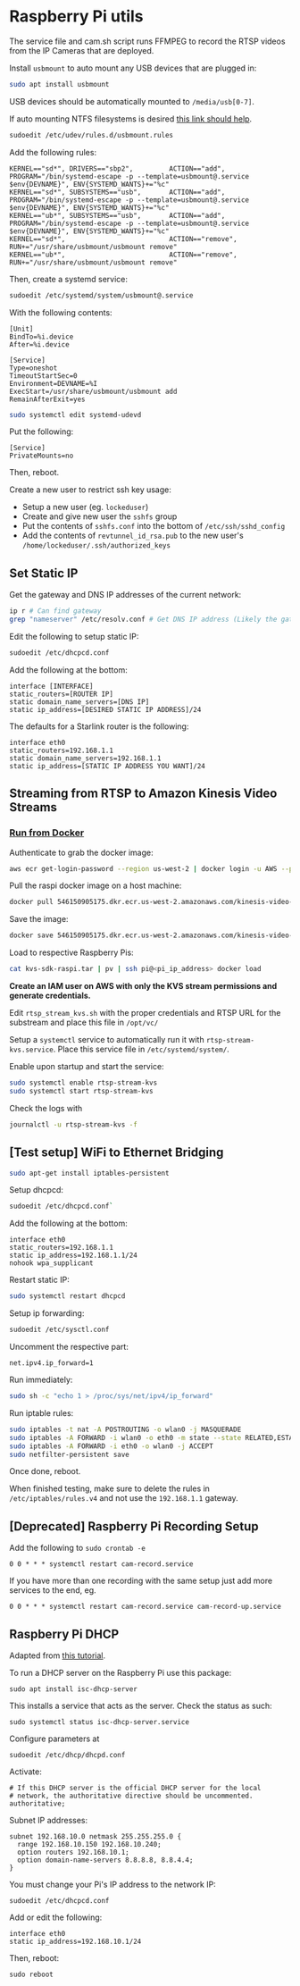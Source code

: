 # Raspberry Pi utils

The service file and cam.sh script runs FFMPEG to record the RTSP
videos from the IP Cameras that are deployed.

Install `usbmount` to auto mount any USB devices that are plugged in:
```bash
sudo apt install usbmount
```

USB devices should be automatically mounted to `/media/usb[0-7]`.

If auto mounting NTFS filesystems is desired [this link should
help](https://raspberrypi.stackexchange.com/questions/41959/automount-various-usb-stick-file-systems-on-jessie-lite).
```bash
sudoedit /etc/udev/rules.d/usbmount.rules
```
Add the following rules:
```
KERNEL=="sd*", DRIVERS=="sbp2",         ACTION=="add",  PROGRAM="/bin/systemd-escape -p --template=usbmount@.service $env{DEVNAME}", ENV{SYSTEMD_WANTS}+="%c"
KERNEL=="sd*", SUBSYSTEMS=="usb",       ACTION=="add",  PROGRAM="/bin/systemd-escape -p --template=usbmount@.service $env{DEVNAME}", ENV{SYSTEMD_WANTS}+="%c"
KERNEL=="ub*", SUBSYSTEMS=="usb",       ACTION=="add",  PROGRAM="/bin/systemd-escape -p --template=usbmount@.service $env{DEVNAME}", ENV{SYSTEMD_WANTS}+="%c"
KERNEL=="sd*",                          ACTION=="remove",       RUN+="/usr/share/usbmount/usbmount remove"
KERNEL=="ub*",                          ACTION=="remove",       RUN+="/usr/share/usbmount/usbmount remove"
```

Then, create a systemd service:
```bash
sudoedit /etc/systemd/system/usbmount@.service
```
With the following contents:
```
[Unit]
BindTo=%i.device
After=%i.device

[Service]
Type=oneshot
TimeoutStartSec=0
Environment=DEVNAME=%I
ExecStart=/usr/share/usbmount/usbmount add
RemainAfterExit=yes
```

```bash
sudo systemctl edit systemd-udevd
```
Put the following:
```
[Service]
PrivateMounts=no
```

Then, reboot.

Create a new user to restrict ssh key usage:
- Setup a new user (eg. `lockeduser`)
- Create and give new user the `sshfs` group
- Put the contents of `sshfs.conf` into the bottom of `/etc/ssh/sshd_config`
- Add the contents of `revtunnel_id_rsa.pub` to the new user's `/home/lockeduser/.ssh/authorized_keys`

## Set Static IP

Get the gateway and DNS IP addresses of the current network:
```bash
ip r # Can find gateway
grep "nameserver" /etc/resolv.conf # Get DNS IP address (Likely the gateway)
```

Edit the following to setup static IP:
```bash
sudoedit /etc/dhcpcd.conf
```

Add the following at the bottom:
```
interface [INTERFACE]
static_routers=[ROUTER IP]
static domain_name_servers=[DNS IP]
static ip_address=[DESIRED STATIC IP ADDRESS]/24
```

The defaults for a Starlink router is the following:
```
interface eth0
static_routers=192.168.1.1
static domain_name_servers=192.168.1.1
static ip_address=[STATIC IP ADDRESS YOU WANT]/24
```

## Streaming from RTSP to Amazon Kinesis Video Streams

### [Run from Docker](https://docs.aws.amazon.com/kinesisvideostreams/latest/dg/examples-gstreamer-plugin.html#examples-gstreamer-plugin-docker)

Authenticate to grab the docker image:
```bash
aws ecr get-login-password --region us-west-2 | docker login -u AWS --password-stdin https://546150905175.dkr.ecr.us-west-2.amazonaws.com
```

Pull the raspi docker image on a host machine:
```bash
docker pull 546150905175.dkr.ecr.us-west-2.amazonaws.com/kinesis-video-producer-sdk-cpp-raspberry-pi:latest
```

Save the image:
```bash
docker save 546150905175.dkr.ecr.us-west-2.amazonaws.com/kinesis-video-producer-sdk-cpp-raspberry-pi -o kvs-sdk-raspi.tar
```

Load to respective Raspberry Pis:
```bash
cat kvs-sdk-raspi.tar | pv | ssh pi@<pi_ip_address> docker load
```

**Create an IAM user on AWS with only the KVS stream permissions and generate credentials.**

Edit `rtsp_stream_kvs.sh` with the proper credentials and RTSP URL for the substream and place
this file in `/opt/vc/`

Setup a `systemctl` service to automatically run it with
`rtsp-stream-kvs.service`. Place this service file in `/etc/systemd/system/`.

Enable upon startup and start the service:
```bash
sudo systemctl enable rtsp-stream-kvs
sudo systemctl start rtsp-stream-kvs
```

Check the logs with
```bash
journalctl -u rtsp-stream-kvs -f
```

## \[Test setup\] WiFi to Ethernet Bridging

```bash
sudo apt-get install iptables-persistent
```

Setup dhcpcd:
```bash
sudoedit /etc/dhcpcd.conf`
```

Add the following at the bottom:
```
interface eth0
static_routers=192.168.1.1
static ip_address=192.168.1.1/24
nohook wpa_supplicant
```

Restart static IP:
```bash
sudo systemctl restart dhcpcd
```

Setup ip forwarding:
```bash
sudoedit /etc/sysctl.conf
```
Uncomment the respective part:
```
net.ipv4.ip_forward=1
```
Run immediately:
```bash
sudo sh -c "echo 1 > /proc/sys/net/ipv4/ip_forward"
```

Run iptable rules:
```bash
sudo iptables -t nat -A POSTROUTING -o wlan0 -j MASQUERADE
sudo iptables -A FORWARD -i wlan0 -o eth0 -m state --state RELATED,ESTABLISHED -j ACCEPT  
sudo iptables -A FORWARD -i eth0 -o wlan0 -j ACCEPT
sudo netfilter-persistent save
```

Once done, reboot.

When finished testing, make sure to delete the rules in
`/etc/iptables/rules.v4` and not use the `192.168.1.1` gateway.


## \[Deprecated\] Raspberry Pi Recording Setup

Add the following to `sudo crontab -e`
```
0 0 * * * systemctl restart cam-record.service
```

If you have more than one recording with the same setup just add more services
to the end, eg.

```
0 0 * * * systemctl restart cam-record.service cam-record-up.service
```

## Raspberry Pi DHCP

Adapted from [this tutorial](https://www.itsfullofstars.de/2019/02/dhcp-server-on-linux-with-raspberry-pi/).

To run a DHCP server on the Raspberry Pi use this package:

```
sudo apt install isc-dhcp-server
```

This installs a service that acts as the server. Check the status as such:
```
sudo systemctl status isc-dhcp-server.service
```

Configure parameters at
```
sudoedit /etc/dhcp/dhcpd.conf
```

Activate:
```
# If this DHCP server is the official DHCP server for the local
# network, the authoritative directive should be uncommented.
authoritative;
```

Subnet IP addresses:

```
subnet 192.168.10.0 netmask 255.255.255.0 {
  range 192.168.10.150 192.168.10.240;
  option routers 192.168.10.1;
  option domain-name-servers 8.8.8.8, 8.8.4.4;
}
```

You must change your Pi's IP address to the network IP:
```
sudoedit /etc/dhcpcd.conf
```

Add or edit the following:
```
interface eth0
static ip_address=192.168.10.1/24
```

Then, reboot:
```
sudo reboot
```
